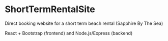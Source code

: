 # ShortTermRentalSite
Direct booking website for a short term beach rental (Sapphire By The Sea)

React + Bootstrap (frontend) and Node.js/Express (backend)
